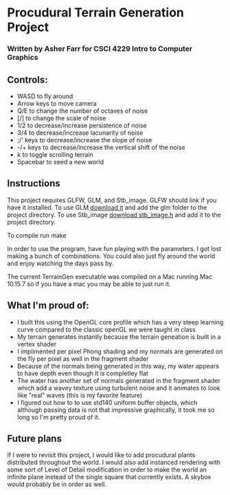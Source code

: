 # Procudural Terrain Generation Project
### Written by Asher Farr for CSCI 4229 Intro to Computer Graphics
## Controls:
- WASD to fly around
- Arrow keys to move camera
- Q/E to change the number of octaves of noise
- [/] to change the scale of noise
- 1/2 to decrease/increase persistence of noise
- 3/4 to decrease/increase lacunarity of noise
- ;/' keys to decrease/increase the slope of noise
- -/+ keys to decrease/increase the vertical shift of the noise
- k to toggle scrolling terrain
- Spacebar to seed a new world

## Instructions
This project requires GLFW, GLM, and Stb_image. GLFW should link if you have it installed.
To use GLM [download it](https://github.com/g-truc/glm) and add the glm folder to the project directory.
To use Stb_image [download stb_image.h](https://github.com/nothings/stb) and add it to the project directory.

To compile run make

In order to use the program, have fun playing with the parameters. I got lost making a bunch of combinations.
You could also just fly around the  world and enjoy watching the days pass by.

The current TerrainGen executable was compiled on a Mac running Mac 10.15.7 so if you have a mac you may be able to just run it.

## What I'm proud of:

 - I built this using the OpenGL core profile which has a very steep learning curve compared to the classic openGL we were taught in class
 - My terrain generates instantly because the terrain geneation is built in a vertex shader
 - I implimented per pixel Phong shading and my normals are generated on the fly per pixel as well in the fragment shader
 - Because of the normals being generated in this way, my water appears to have depth even though it is completley flat
 - The water has another set of normals generated in the fragment shader which add a wavey texture using turbulent noise and it animates to look like "real" waves (this is my favorite feature)
 - I figured out how to to use std140 uniform buffer objects, which although passing data is not that impressive graphically, it took me so long so I'm pretty proud of it.

## Future plans
If I were to revisit this project, I would like to add procudural plants distributed throughout the world. I would also add instanced rendering with some sort of Level of Detail modification in order to make the world an infinite plane instead of the single square that currently exists. A skybox would probably be in order as well.
